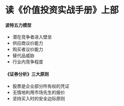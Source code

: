 # 读《价值投资实战手册》上部

#### 波特五力模型
- 潜在竞争者进入壁垒
- 供应商议价能力
- 购买者议价能力
- 替代品威胁
- 行业内竞争程度

#### 《证券分析》三大原则
- 股票是企业部分所有权的凭证
- 无情地利用市场先生的报价
- 坚持买入时的安全边际原则




